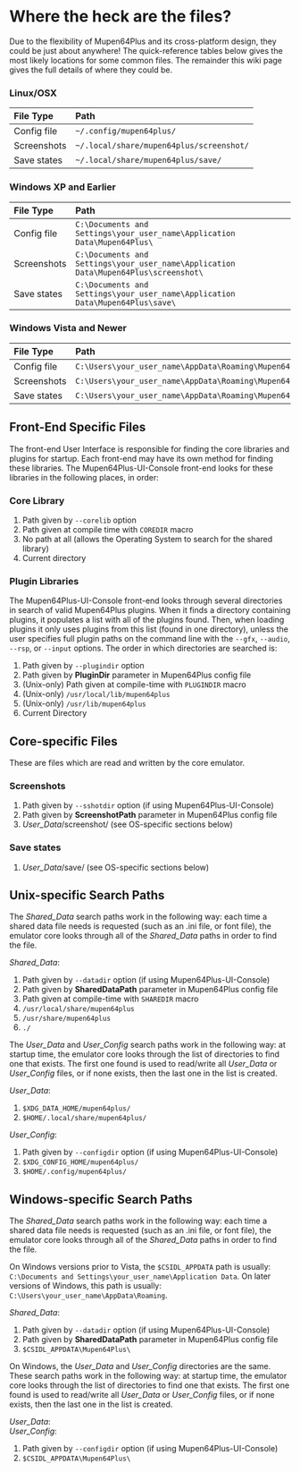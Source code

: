 # Where the heck are the files? #

Due to the flexibility of Mupen64Plus and its cross-platform design, they could be just about anywhere!  The quick-reference tables below gives the most likely locations for some common files. The remainder this wiki page gives the full details of where they could be.

### Linux/OSX ###
| **File Type** | **Path** |
|:--------------|:---------|
| Config file   | `~/.config/mupen64plus/` |
| Screenshots   | `~/.local/share/mupen64plus/screenshot/` |
| Save states   | `~/.local/share/mupen64plus/save/` |

### Windows XP and Earlier ###
| **File Type** | **Path** |
|:--------------|:---------|
| Config file   | `C:\Documents and Settings\your_user_name\Application Data\Mupen64Plus\` |
| Screenshots   | `C:\Documents and Settings\your_user_name\Application Data\Mupen64Plus\screenshot\` |
| Save states   | `C:\Documents and Settings\your_user_name\Application Data\Mupen64Plus\save\` |

### Windows Vista and Newer ###

| **File Type** | **Path** |
|:--------------|:---------|
| Config file   | `C:\Users\your_user_name\AppData\Roaming\Mupen64Plus\` |
| Screenshots   | `C:\Users\your_user_name\AppData\Roaming\Mupen64Plus\screenshot\` |
| Save states   | `C:\Users\your_user_name\AppData\Roaming\Mupen64Plus\save\` |

## Front-End Specific Files ##

The front-end User Interface is responsible for finding the core libraries and plugins for startup.  Each front-end may have its own method for finding these libraries.  The Mupen64Plus-UI-Console front-end looks for these libraries in the following places, in order:

### Core Library ###
  1. Path given by `--corelib` option
  1. Path given at compile time with `COREDIR` macro
  1. No path at all (allows the Operating System to search for the shared library)
  1. Current directory

### Plugin Libraries ###
The Mupen64Plus-UI-Console front-end looks through several directories in search of valid Mupen64Plus plugins.  When it finds a directory containing plugins, it populates a list with all of the plugins found.  Then, when loading plugins it only uses plugins from this list (found in one directory), unless the user specifies full plugin paths on the command line with the `--gfx`, `--audio`, `--rsp`, or `--input` options.  The order in which directories are searched is:

  1. Path given by `--plugindir` option
  1. Path given by **PluginDir** parameter in Mupen64Plus config file
  1. (Unix-only) Path given at compile-time with `PLUGINDIR` macro
  1. (Unix-only) `/usr/local/lib/mupen64plus`
  1. (Unix-only) `/usr/lib/mupen64plus`
  1. Current Directory

## Core-specific Files ##

These are files which are read and written by the core emulator.

### Screenshots ###
  1. Path given by `--sshotdir` option (if using Mupen64Plus-UI-Console)
  1. Path given by **ScreenshotPath** parameter in Mupen64Plus config file
  1. _User\_Data_/screenshot/ (see OS-specific sections below)

### Save states ###
  1. _User\_Data_/save/ (see OS-specific sections below)

## Unix-specific Search Paths ##

The _Shared\_Data_ search paths work in the following way: each time a shared data file needs is requested (such as an .ini file, or font file), the emulator core looks through all of the _Shared\_Data_ paths in order to find the file.

_Shared\_Data_:
  1. Path given by `--datadir` option (if using Mupen64Plus-UI-Console)
  1. Path given by **SharedDataPath** parameter in Mupen64Plus config file
  1. Path given at compile-time with `SHAREDIR` macro
  1. `/usr/local/share/mupen64plus`
  1. `/usr/share/mupen64plus`
  1. `./`

The _User\_Data_ and _User\_Config_ search paths work in the following way: at startup time, the emulator core looks through the list of directories to find one that exists.  The first one found is used to read/write all _User\_Data_ or _User\_Config_ files, or if none exists, then the last one in the list is created.

_User\_Data_:
  1. `$XDG_DATA_HOME/mupen64plus/`
  1. `$HOME/.local/share/mupen64plus/`

_User\_Config_:
  1. Path given by `--configdir` option (if using Mupen64Plus-UI-Console)
  1. `$XDG_CONFIG_HOME/mupen64plus/`
  1. `$HOME/.config/mupen64plus/`

## Windows-specific Search Paths ##

The _Shared\_Data_ search paths work in the following way: each time a shared data file needs is requested (such as an .ini file, or font file), the emulator core looks through all of the _Shared\_Data_ paths in order to find the file.

On Windows versions prior to Vista, the `$CSIDL_APPDATA` path is usually: `C:\Documents and Settings\your_user_name\Application Data`.  On later versions of Windows, this path is usually: `C:\Users\your_user_name\AppData\Roaming`.

_Shared\_Data_:
  1. Path given by `--datadir` option (if using Mupen64Plus-UI-Console)
  1. Path given by **SharedDataPath** parameter in Mupen64Plus config file
  1. `$CSIDL_APPDATA\Mupen64Plus\`

On Windows, the _User\_Data_ and _User\_Config_ directories are the same.  These search paths work in the following way: at startup time, the emulator core looks through the list of directories to find one that exists.  The first one found is used to read/write all _User\_Data_ or _User\_Config_ files, or if none exists, then the last one in the list is created.

_User\_Data_:<br>
<i>User_Config</i>:<br>
<ol><li>Path given by <code>--configdir</code> option (if using Mupen64Plus-UI-Console)<br>
</li><li><code>$CSIDL_APPDATA\Mupen64Plus\</code>